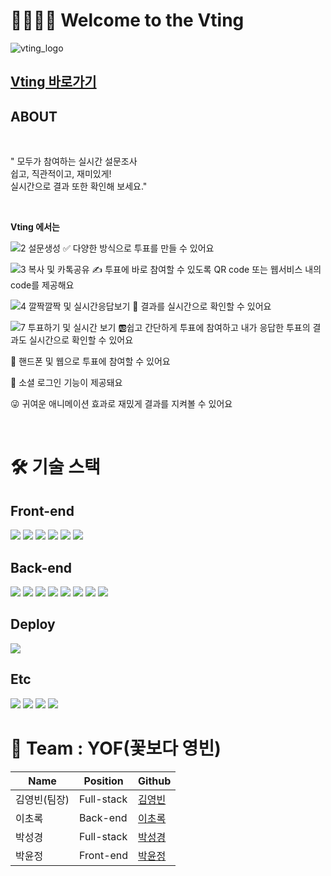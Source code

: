 # 👩‍👩‍👧‍👦  Welcome to the Vting

![vting_logo](https://user-images.githubusercontent.com/74189121/158925857-b2730467-7b9f-4365-98f1-8f6d6646cff5.png)

## [Vting 바로가기](v-ting.net)

## ABOUT
<br/>

" 모두가 참여하는 실시간 설문조사 <br/>
쉽고, 직관적이고, 재미있게! <br/>
실시간으로 결과 또한 확인해 보세요."

<br/>

<b> Vting 에서는 </b>

![2  설문생성](https://user-images.githubusercontent.com/93892029/162728216-a5c0f34a-8a95-49a4-860f-8ab6a9078f9e.gif)
✅ 다양한 방식으로 투표를 만들 수 있어요 <br/>

![3  복사 및 카톡공유](https://user-images.githubusercontent.com/93892029/162728369-d6ab6e66-a7f0-4f5c-a17a-92a1510a9f50.gif)
✍ 투표에 바로 참여할 수 있도록 QR code 또는 웹서비스 내의 code를 제공해요 <br/>

![4  깔짝깔짝 및 실시간응답보기](https://user-images.githubusercontent.com/93892029/162728495-c6246362-71a6-43ea-91e4-93971999f88e.gif)
📶 결과를 실시간으로 확인할 수 있어요 <br/>

![7  투표하기 및 실시간 보기](https://user-images.githubusercontent.com/93892029/162728552-702e312e-eeb2-4bc3-8eb3-b1ea730e420e.gif)
🆎쉽고 간단하게 투표에 참여하고 내가 응답한 투표의 결과도 실시간으로 확인할 수 있어요 <br/>


📳 핸드폰 및 웹으로 투표에 참여할 수 있어요 <br/>


💬 소셜 로그인 기능이 제공돼요 <br/>

😜 귀여운 애니메이션 효과로 재밌게 결과를 지켜볼 수 있어요 <br/>

<br/>





# 🛠 기술 스택

## Front-end

<img src="https://img.shields.io/badge/react-764ABC?style=for-the-badge&logo=react&logoColor=black">

<img src="https://img.shields.io/badge/redux-61DAFB?style=for-the-badge&logo=redux&logoColor=black">

<img src="https://img.shields.io/badge/typescript-3178C6?style=for-the-badge&logo=typescript&logoColor=black">

<img src="https://img.shields.io/badge/React Router-CA4245?style=for-the-badge&logo=React Router&logoColor=white">

<img src="https://img.shields.io/badge/Axios-854195?style=for-the-badge&logo=Axios&logoColor=white">

<img src="https://img.shields.io/badge/styled-components-DB7093?style=for-the-badge&logo=styled-components&logoColor=white">

## Back-end

<img src="https://img.shields.io/badge/Node.js-339933?style=for-the-badge&logo=Node.js&logoColor=white">

<img src="https://img.shields.io/badge/Nodemon-76D04B?style=for-the-badge&logo=Nodemon&logoColor=white">

<img src="https://img.shields.io/badge/Express-000000?style=for-the-badge&logo=Express&logoColor=white">

<img src="https://img.shields.io/badge/typescript-3178C6?style=for-the-badge&logo=typescript&logoColor=black">

<img src="https://img.shields.io/badge/MongoDB-4DB33D?style=for-the-badge&logo=MongoDB&logoColor=white">

<img src="https://img.shields.io/badge/JSON Web Tokens-000000?style=for-the-badge&logo=JSON Web Tokens&logoColor=white">

<img src="https://img.shields.io/badge/bcrypt-1a1958?style=for-the-badge&logo=bcrypt&logoColor=white">

<img src="https://img.shields.io/badge/multer-s3-00b0f0?style=for-the-badge&logo=multer-s3&logoColor=white">

## Deploy

<img src="https://img.shields.io/badge/DEPLOY-AWS-%23232F3E?style=for-the-badge&logo=Amazon%20AWS" />

## Etc

<img src="https://img.shields.io/badge/Git-F05032?style=for-the-badge&logo=Git&logoColor=white">

<img src="https://img.shields.io/badge/github-181717?style=for-the-badge&logo=github&logoColor=white">

<img src="https://img.shields.io/badge/Notion-000000?style=for-the-badge&logo=Notion&logoColor=white">

<img src="https://img.shields.io/badge/Discord-5865F2?style=for-the-badge&logo=Discord&logoColor=white">

# 🥰 Team : YOF(꽃보다 영빈)

| Name         | Position  | Github                                     |
| ------------ | --------- | ------------------------------------------ |
| 김영빈(팀장) | Full-stack  | [김영빈](https://github.com/OverflowBIN)   |
| 이초록       | Back-end  | [이초록](https://github.com/2cho6)         |
| 박성경       | Full-stack | [박성경](https://github.com/biblepark)     |
| 박윤정       | Front-end | [박윤정](https://github.com/elinapark0818) |
